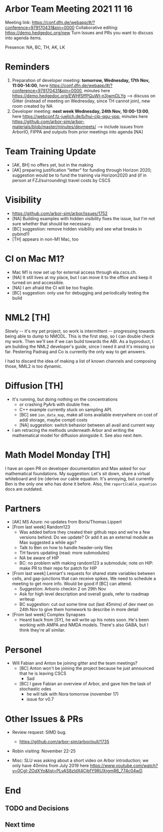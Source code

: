 Arbor Team Meeting 2021 11 16
=============================

Meeting link: https://conf.dfn.de/webapp/#/?conference=979170431&pin=0000
Collaborative editing: https://demo.hedgedoc.org/new
Turn Issues and PRs you want to discuss into agenda items.

Presence: NA, BC, TH, AK, LK

Reminders
=========
1. Preparation of developer meeting: **tomorrow, Wednesday, 17th Nov, 11:00-14:00**, here https://conf.dfn.de/webapp/#/?conference=979170431&pin=0000, minutes here https://demo.hedgedoc.org/EWHfSffPQuWI-n3jwmDLYg
--> discuss on Gitter (instead of meeting on Wednesday, since TH cannot join), new room created by NA
2. Developer meeting: **next week Wednesday, 24th Nov, 10:00-13:00**, here https://webconf.fz-juelich.de/b/hui-clp-qgu-ypp, minutes here https://github.com/arbor-sim/arbor-materials/blob/master/minutes/devmeets/
--> include issues from ArborIO, FIPPA and outputs from prior meetings into agenda [NA]

Team Training Update
====================
* [AK, BH] no offers yet, but in the making
* [AK] preparing justification "letter" for funding through Horizon 2020; suggestion would be to fund the training via Horizon2020 and (if in person at FZJ/surrounding) travel costs by CSCS

Visibility
==========
* https://github.com/arbor-sim/arbor/issues/1752
* [NA] Building examples with hidden visibility fixes the issue, but I'm not sure whether that should be necessary.
* [BC] suggestion: remove hidden visibility and see what breaks in pybind11
* [TH] appears in non-M1 Mac, too

CI on Mac M1? 
=============
* Mac M1 is now set up for external access through ela.cscs.ch. 
* [NA] It still lives at my place, but I can move it to the office and keep it turned on and accessible. 
* [NA] I am afraid the CI will be too fragile. 
* [BC] suggestion: only use for debugging and periodically testing the build

# NML2 [TH]

Slowly -- it's my pet project, so work is intermittent -- progressing towards being able to dump to NMODL.
This is the first step, so I can double check my work. Then we'll see if we can build towards the ABI.
As a byproduct, I am building the NML2 developer's guide, since I need it and it's missing so far. 
Pestering Padraig and Co is currently the only way to get answers.

I had to discard the idea of making a list of known channels and composing those, NML2 is too dynamic.

# Diffusion [TH]

- It's running, but doing nothing on the concentrations
  - or crashing PyArb with double free.
  - C++ example currently stuck on sampling API.
  - [BC] see `ion_data_map`, make all ions available everywhere on cost of addl storage, maybe comptl costs
  - [NA] suggestion: switch behavior between all avail and current way
- I am retracing the methods underneath Arbor and writing the mathematical model for diffusion alongside it. See also next item.

# Math Model Monday [TH]

I have an open PR on developer documentation and Max asked for our mathematical foundations. 
My suggestion: Let's sit down, share a virtual whiteboard and (re-)derive our cable equation.
It's annoying, but currently Ben is the only one who has done it before. Also, the `report`/`cable_equation`
docs are outdated.

Partners
========

* [AK] MS Azure: no updates from Boris/Thomas Lippert
* [From last week] Random123
    * Was added before they created their github repo and we're a few versions behind. Do we update? Or add it as an external module as Max suggested a while ago?
    * Talk to Ben on how to handle header-only files
    * TH favors updating (read: more submodules)
    * NA be aware of HIP
    * BC: no problem with making random123 a submodule; note on HIP: make PR to their repo for patch for HIP
* [From last week] Lennart's requests for shared state variables between cells, and gap-junctions that can receive spikes. We need to schedule a meeting to get more info. Would be good if [BC] can attend. 
    * Suggestion: Arborio checkin 2 on 29th Nov
    * Ask for high level description and overall goals, refer to roadmap writeup
    * BC suggestion: cut out some time out (last 45mins) of dev meet on 24th Nov to give them homework to describe in more detail 
* [From last week] Complex Synapses
    * Heard back from [SY], he will write up his notes soon. He's been working with AMPA and NMDA models. There's also GABA, but I think they're all similar.


Personel
=========
* Will Fabian and Anton be joining gitter and the team meetings?
  * [BC] Anton won't be joining the project because he just announced that he is leaving CSCS
    * Sad
  * [BC] I gave Fabian an overview of Arbor, and gave him the task of stochastic odes
      * he will talk with Nora tomorrow (november 17)
      * issue for v0.7

Other Issues & PRs
==================
* Review request: SIMD bug. 
    * https://github.com/arbor-sim/arbor/pull/1735

* Robin visiting: November 22-25
* Misc: SLU was asking about a short video on Arbor introduction; we only have 40mins from July 2019 here https://www.youtube.com/watch?v=0CgI-ZOdXYo&list=PLvAS8zldX4CjbfY9RUXrgmR6_774c04wD

End
===

TODO and Decisions
------------------

Next time
---------
